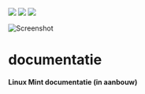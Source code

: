 ![](https://img.shields.io/badge/Linux-LinuxMint-brightgreen.svg?style=social&label=documentatie)
![](https://img.shields.io/badge/Linux-CC0-brightgreen.svg?style=social&label=Afbeeldingen)
![](https://img.shields.io/badge/Linux-CC%20BY--ND-brightgreen.svg?style=social&label=Licentie)

![Screenshot](https://i.imgur.com/8OSIkB3.png"Screenshot") 

# documentatie
#### Linux Mint documentatie (in aanbouw)

